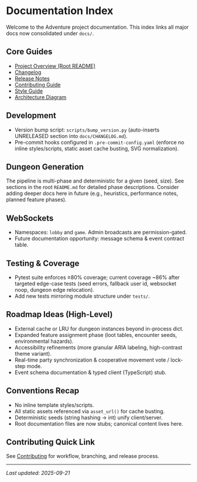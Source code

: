 # Documentation Index

Welcome to the Adventure project documentation. This index links all major docs now consolidated under `docs/`.

## Core Guides
- [Project Overview (Root README)](../README.md)
- [Changelog](CHANGELOG.md)
- [Release Notes](RELEASE_NOTES.md)
- [Contributing Guide](CONTRIBUTING.md)
- [Style Guide](STYLE_GUIDE.md)
- [Architecture Diagram](architecture.md)

## Development
- Version bump script: `scripts/bump_version.py` (auto-inserts UNRELEASED section into `docs/CHANGELOG.md`).
- Pre-commit hooks configured in `.pre-commit-config.yaml` (enforce no inline styles/scripts, static asset cache busting, SVG normalization).

## Dungeon Generation
The pipeline is multi-phase and deterministic for a given (seed, size). See sections in the root `README.md` for detailed phase descriptions. Consider adding deeper docs here in future (e.g., heuristics, performance notes, planned feature phases).

## WebSockets
- Namespaces: `lobby` and `game`. Admin broadcasts are permission-gated.
- Future documentation opportunity: message schema & event contract table.

## Testing & Coverage
- Pytest suite enforces ≥80% coverage; current coverage ~86% after targeted edge-case tests (seed errors, fallback user id, websocket noop, dungeon edge relocation).
- Add new tests mirroring module structure under `tests/`.

## Roadmap Ideas (High-Level)
- External cache or LRU for dungeon instances beyond in-process dict.
- Expanded feature assignment phase (loot tables, encounter seeds, environmental hazards).
- Accessibility refinements (more granular ARIA labeling, high-contrast theme variant).
- Real-time party synchronization & cooperative movement vote / lock-step mode.
- Event schema documentation & typed client (TypeScript) stub.

## Conventions Recap
- No inline template styles/scripts.
- All static assets referenced via `asset_url()` for cache busting.
- Deterministic seeds (string hashing -> int) unify client/server.
- Root documentation files are now stubs; canonical content lives here.

## Contributing Quick Link
See [Contributing](CONTRIBUTING.md) for workflow, branching, and release process.

---
_Last updated: 2025-09-21_
